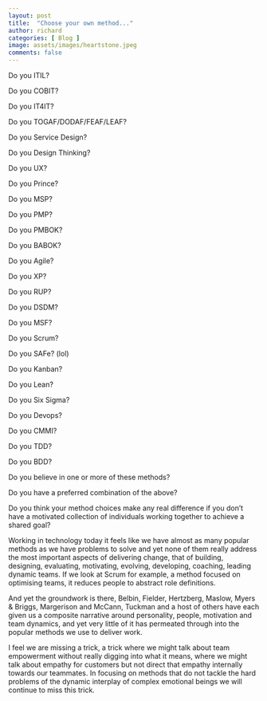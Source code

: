 ```yaml
---
layout: post
title:  "Choose your own method..."
author: richard
categories: [ Blog ]
image: assets/images/heartstone.jpeg
comments: false
---
```


Do you ITIL?

Do you COBIT?

Do you IT4IT?

Do you TOGAF/DODAF/FEAF/LEAF?

Do you Service Design?

Do you Design Thinking?

Do you UX?

Do you Prince?

Do you MSP?

Do you PMP?

Do you PMBOK?

Do you BABOK?

Do you Agile?

Do you XP?

Do you RUP?

Do you DSDM?

Do you MSF?

Do you Scrum?

Do you SAFe? (lol)

Do you Kanban?

Do you Lean?

Do you Six Sigma?

Do you Devops?

Do you CMMI?

Do you TDD?

Do you BDD?

Do you believe in one or more of these methods?

Do you have a preferred combination of the above?

Do you think your method choices make any real difference if you don’t have a motivated collection of individuals working together to achieve a shared goal?

Working in technology today it feels like we have almost as many popular methods as we have problems to solve and yet none of them really address the most important aspects of delivering change, that of building, designing, evaluating, motivating, evolving, developing, coaching, leading dynamic teams. If we look at Scrum for example, a method focused on optimising teams, it reduces people to abstract role definitions.

And yet the groundwork is there, Belbin, Fielder, Hertzberg, Maslow, Myers & Briggs, Margerison and McCann, Tuckman and a host of others have each given us a composite narrative around personality, people, motivation and team dynamics, and yet very little of it has permeated through into the popular methods we use to deliver work.

I feel we are missing a trick, a trick where we might talk about team empowerment without really digging into what it means, where we might talk about empathy for customers but not direct that empathy internally towards our teammates. In focusing on methods that do not tackle the hard problems of the dynamic interplay of complex emotional beings we will continue to miss this trick.
